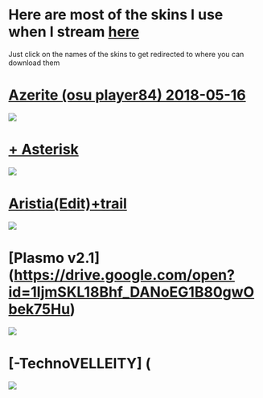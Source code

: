 # Here are most of the skins I use when I stream [here](https://www.twitch.tv/schwanzus)


Just click on the names of the skins to get redirected to where you can download them 



# [Azerite (osu player84) 2018-05-16](https://osuskins.net/skin/3IaJFAD)
![](https://i.imgur.com/XTHsSBg.png)

# [+ Asterisk](https://drive.google.com/file/d/1zd4vWCCQQCoAXzRj3T_Me-dMYo_3DY8E/view)
![](https://i.imgur.com/G4hSOJn.png)

# [Aristia(Edit)+trail](https://drive.google.com/file/d/15TqaeQqvn0Rse1WL0cBl7LqqVtP8O4hJ/view)
![](https://i.imgur.com/ZXaOGYe.png)

# [Plasmo v2.1] (https://drive.google.com/open?id=1IjmSKL18Bhf_DANoEG1B80gwObek75Hu)
![](https://i.imgur.com/pceFSag.png)

# [-TechnoVELLEITY] (
![](https://i.imgur.com/OSNR4On.png)
